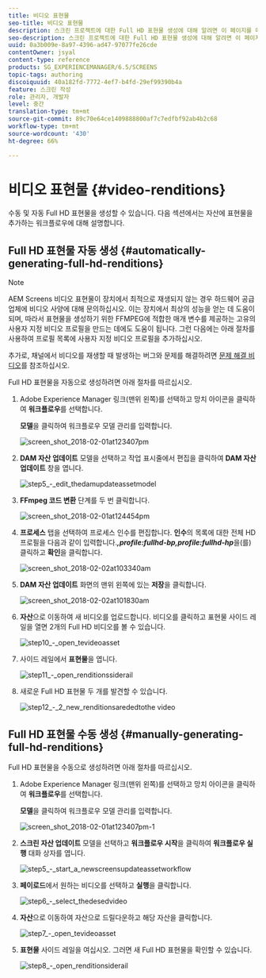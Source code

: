 ```yaml
---
title: 비디오 표현물
seo-title: 비디오 표현물
description: 스크린 프로젝트에 대한 Full HD 표현물 생성에 대해 알려면 이 페이지를 따르십시오.
seo-description: 스크린 프로젝트에 대한 Full HD 표현물 생성에 대해 알려면 이 페이지를 따르십시오.
uuid: 0a3b009e-8a97-4396-ad47-97077fe26cde
contentOwner: jsyal
content-type: reference
products: SG_EXPERIENCEMANAGER/6.5/SCREENS
topic-tags: authoring
discoiquuid: 40a182fd-7772-4ef7-b4fd-29ef99390b4a
feature: 스크린 작성
role: 관리자, 개발자
level: 중간
translation-type: tm+mt
source-git-commit: 89c70e64ce1409888800af7c7edfbf92ab4b2c68
workflow-type: tm+mt
source-wordcount: '430'
ht-degree: 66%

---
```



# 비디오 표현물 {#video-renditions}

수동 및 자동 Full HD 표현물을 생성할 수 있습니다. 다음 섹션에서는 자산에 표현물을 추가하는 워크플로우에 대해 설명합니다.

## Full HD 표현물 자동 생성  {#automatically-generating-full-hd-renditions}

>[!NOTE]
>
>AEM Screens 비디오 표현물이 장치에서 최적으로 재생되지 않는 경우 하드웨어 공급업체에 비디오 사양에 대해 문의하십시오. 이는 장치에서 최상의 성능을 얻는 데 도움이 되며, 따라서 표현물을 생성하기 위한 FFMPEG에 적합한 매개 변수를 제공하는 고유의 사용자 지정 비디오 프로필을 만드는 데에도 도움이 됩니다. 그런 다음에는 아래 절차를 사용하여 프로필 목록에 사용자 지정 비디오 프로필을 추가하십시오.
>
>추가로, 채널에서 비디오를 재생할 때 발생하는 버그와 문제를 해결하려면 [문제 해결 비디오](troubleshoot-videos.md)를 참조하십시오.

Full HD 표현물을 자동으로 생성하려면 아래 절차를 따르십시오.

1. Adobe Experience Manager 링크(맨위 왼쪽)를 선택하고 망치 아이콘을 클릭하여 **워크플로우**&#x200B;를 선택합니다.

   **모델**&#x200B;을 클릭하여 워크플로우 모델 관리를 입력합니다.

   ![screen_shot_2018-02-01at123407pm](assets/screen_shot_2018-02-01at123407pm.png)

1. **DAM 자산 업데이트** 모델을 선택하고 작업 표시줄에서 편집을 클릭하여 **DAM 자산 업데이트** 창을 엽니다.

   ![step5_-_edit_thedamupdateassetmodel](assets/step5_-_edit_thedamupdateassetmodel.png)

1. **FFmpeg 코드 변환** 단계를 두 번 클릭합니다.

   ![screen_shot_2018-02-01at124454pm](assets/screen_shot_2018-02-01at124454pm.png)

1. **프로세스** 탭을 선택하여 프로세스 인수를 편집합니다. **인수**&#x200B;의 목록에 대한 전체 HD 프로필을 다음과 같이 입력합니다.***,profile:fullhd-bp,profile:fullhd-hp***&#x200B;을(를) 클릭하고 **확인**&#x200B;을 클릭합니다.

   ![screen_shot_2018-02-02at103340am](assets/screen_shot_2018-02-02at103340am.png)

1. **DAM 자산 업데이트** 화면의 맨위 왼쪽에 있는 **저장**&#x200B;을 클릭합니다.

   ![screen_shot_2018-02-02at101830am](assets/screen_shot_2018-02-02at101830am.png)

1. **자산**&#x200B;으로 이동하여 새 비디오를 업로드합니다. 비디오를 클릭하고 표현물 사이드 레일을 열면 2개의 Full HD 비디오를 볼 수 있습니다.

   ![step10_-_open_tevideoasset](assets/step10_-_open_thevideoasset.png)

1. 사이드 레일에서 **표현물**&#x200B;을 엽니다.

   ![step11_-_open_renditionssiderail](assets/step11_-_open_therenditionssiderail.png)

1. 새로운 Full HD 표현물 두 개를 발견할 수 있습니다.

   ![step12_-_2_new_renditionsarededtothe video](assets/step12_-_2_new_renditionsareaddedtothevideo.png)

## Full HD 표현물 수동 생성 {#manually-generating-full-hd-renditions}

Full HD 표현물을 수동으로 생성하려면 아래 절차를 따르십시오.

1. Adobe Experience Manager 링크(맨위 왼쪽)를 선택하고 망치 아이콘을 클릭하여 **워크플로우**&#x200B;를 선택합니다.

   **모델**&#x200B;을 클릭하여 워크플로우 모델 관리를 입력합니다.

   ![screen_shot_2018-02-01at123407pm-1](assets/screen_shot_2018-02-01at123407pm-1.png)

1. **스크린 자산 업데이트** 모델을 선택하고 **워크플로우 시작**&#x200B;을 클릭하여 **워크플로우 실행** 대화 상자를 엽니다.

   ![step5_-_start_a_newscreensupdateassetworkflow](assets/step5_-_start_a_newscreensupdateassetworkflow.png)

1. **페이로드**&#x200B;에서 원하는 비디오를 선택하고 **실행**&#x200B;을 클릭합니다.

   ![step6_-_select_thedesedvideo](assets/step6_-_select_thedesiredvideo.png)

1. **자산**&#x200B;으로 이동하여 자산으로 드릴다운하고 해당 자산을 클릭합니다.

   ![step7_-_open_tevideoasset](assets/step7_-_open_thevideoasset.png)

1. **표현물** 사이드 레일을 여십시오. 그러면 새 Full HD 표현물을 확인할 수 있습니다.

   ![step8_-_open_renditionsiderail](assets/step8_-_open_therenditionssiderail.png)

